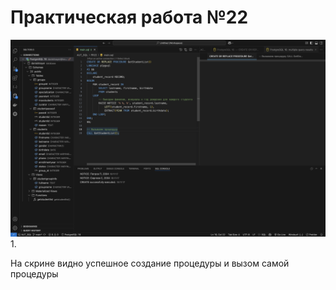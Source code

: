 # Практическая работа №22

![Иллюстрация к проекту](./img/1.png)<br>
1. 

На скрине видно успешное создание процедуры и вызом самой процедуры
